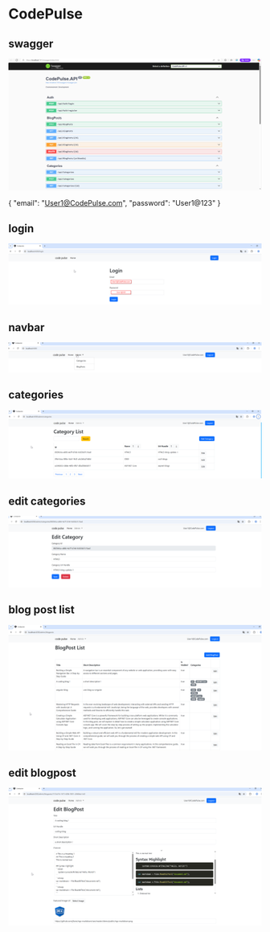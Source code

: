 # CodePulse

## swagger
![Backend-Swagger](images/swagger.png)

{
  "email": "User1@CodePulse.com",
  "password": "User1@123"
}

## login
![login](images/login.png)

## navbar
![navbar](images/navbar.png)

## categories
![categories](images/categories.png)

## edit categories
![edit-categories](images/edit-categories.png)

## blog post list
![blogpost-list](images/blogpost-list.png)

## edit blogpost
![blogpost-list](images/edit-blogpost.png)




